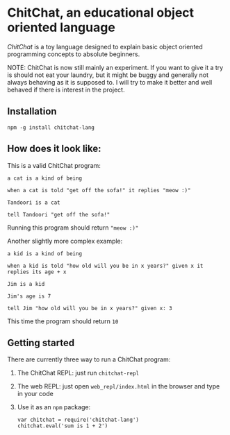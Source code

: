 # ChitChat, an educational object oriented language

*ChitChat* is a toy language designed to explain basic object oriented
programming concepts to absolute beginners.

NOTE: ChitChat is now still mainly an experiment. If you want to give it a try
is should not eat your laundry, but it might be buggy and generally not always
behaving as it is supposed to. I will try to make it better and well behaved if
there is interest in the project.


## Installation

`npm -g install chitchat-lang`


## How does it look like:

This is a valid ChitChat program:

```
a cat is a kind of being

when a cat is told "get off the sofa!" it replies "meow :)"

Tandoori is a cat

tell Tandoori "get off the sofa!"
```

Running this program should return `"meow :)"`

Another slightly more complex example:

```
a kid is a kind of being

when a kid is told "how old will you be in x years?" given x it replies its age + x

Jim is a kid

Jim's age is 7

tell Jim "how old will you be in x years?" given x: 3
```

This time the program should return `10`


## Getting started

There are currently three way to run a ChitChat program:

  1. The ChitChat REPL: just run `chitchat-repl`

  2. The web REPL: just open `web_repl/index.html` in the browser and type in
     your code

  3. Use it as an `npm` package:

     ```
     var chitchat = require('chitchat-lang')
     chitchat.eval('sum is 1 + 2')
     ```

